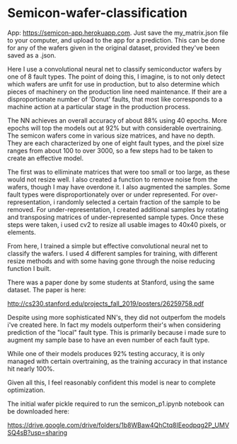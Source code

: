 # Semicon-wafer-classification

App: https://semicon-app.herokuapp.com. Just save the my_matrix.json file to your computer, and upload to the app for a prediction. This can be done for any of the wafers given in the original dataset, provided they've been saved as a .json.

Here I use a convolutional neural net to classify semiconductor wafers by one of 8 fault types. The point of doing this, I imagine, is to not only detect which wafers are unfit for use in production, but to also determine which pieces of machinery on the production line need maintenance. If their are a disproportionate number of 'Donut' faults, that most like corresponds to a machine action at a particular stage in the production process. 

The NN achieves an overall accuracy of about 88% using 40 epochs. More epochs will top the models out at 92% but with considerable overtraining. The semicon wafers come in various size matrices, and have no depth. They are each characterized by one of eight fault types, and the pixel size ranges from about 100 to over 3000, so a few steps had to be taken to create an effective model. 

The first was to elliminate matrices that were too small or too large, as these would not resize well. I also created a function to remove noise from the wafers, though I may have overdone it. I also augmented the samples. Some fault types were disproportionately over or under represented. For over-representation, i randomly selected a certain fraction of the sample to be removed. For under-representation, I created additional samples by rotating and transposing matrices of under-represented sample types. Once these steps were taken, i used cv2 to resize all usable images to 40x40 pixels, or elements. 

From here, I trained a simple but effective convolutional neural net to classify the wafers. I used 4 different samples for training, with different resize methods and with some having gone through the noise reducing function I built. 

There was a paper done by some students at Stanford, using the same dataset. The paper is here:

http://cs230.stanford.edu/projects_fall_2019/posters/26259758.pdf

Despite using more sophisticated NN's, they did not outperfom the models i've created here. In fact my models outperform their's when considering prediction of the "local" fault type. This is primarily because i made sure to augment my sample base to have an even number of each fault type.

While one of their models produces 92% testing accuracy, it is only managed with certain overtraining, as the training accuracy in that instance hit nearly 100%. 

Given all this, I feel reasonably confident this model is near to complete optimization. 


The initial wafer pickle required to run the semicon_p1.ipynb notebook can be downloaded here:

https://drive.google.com/drive/folders/1b8WBaw4QhCtq8IEeodpqg2P_UMVSQ4sB?usp=sharing
